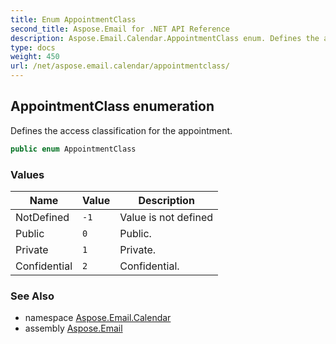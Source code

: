 ```yaml
---
title: Enum AppointmentClass
second_title: Aspose.Email for .NET API Reference
description: Aspose.Email.Calendar.AppointmentClass enum. Defines the access classification for the appointment
type: docs
weight: 450
url: /net/aspose.email.calendar/appointmentclass/
---
```

## AppointmentClass enumeration

Defines the access classification for the appointment.

```csharp
public enum AppointmentClass
```

### Values

| Name | Value | Description |
| --- | --- | --- |
| NotDefined | `-1` | Value is not defined |
| Public | `0` | Public. |
| Private | `1` | Private. |
| Confidential | `2` | Confidential. |

### See Also

* namespace [Aspose.Email.Calendar](../../aspose.email.calendar/)
* assembly [Aspose.Email](../../)



